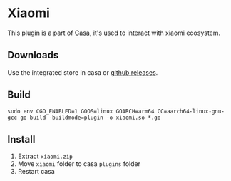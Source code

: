 # Xiaomi
This plugin is a part of [Casa](https://github.com/getcasa), it's used to interact with xiaomi ecosystem.

## Downloads
Use the integrated store in casa or [github releases](https://github.com/getcasa/plugin-xiaomi/releases).

## Build
```
sudo env CGO_ENABLED=1 GOOS=linux GOARCH=arm64 CC=aarch64-linux-gnu-gcc go build -buildmode=plugin -o xiaomi.so *.go
```

## Install
1. Extract `xiaomi.zip`
2. Move `xiaomi` folder to casa `plugins` folder
3. Restart casa
